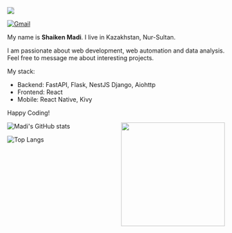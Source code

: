<img style="-webkit-user-select: none;margin: auto;background-color: hsl(0, 0%, 90%);transition: background-color 300ms;" src="https://raw.githubusercontent.com/untitaker/untitaker/master/github.gif">

[![Gmail](https://img.shields.io/badge/-Gmail-c14438?style=flat&logo=Gmail&logoColor=white)](mailto:maaadishaiken@gmail.com)

My name is **Shaiken Madi**. I live in Kazakhstan, Nur-Sultan.

I am passionate about web development, web automation and data analysis. Feel free to message me about interesting projects.

My stack:

  - Backend: FastAPI, Flask, NestJS Django, Aiohttp
  - Frontend: React
  - Mobile: React Native, Kivy

Happy Coding!

<img align= "right" width= "240" src= "https://pa1.narvii.com/6580/8098c6e9207376889eeb0532d9f5a0723c4d73f5_hq.gif"/>

![Madi's GitHub stats](https://github-readme-stats.vercel.app/api?username=madi-s&theme=tokyonight&show_icons=true)

![Top Langs](https://github-readme-stats.vercel.app/api/top-langs/?username=madi-s&langs_count=5&theme=tokyonight)
